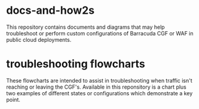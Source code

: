 # docs-and-how2s

This repository contains documents and diagrams that may help troubleshoot or perform custom configurations of Barracuda CGF or WAF in public cloud deployments. 

# troubleshooting flowcharts
These flowcharts are intended to assist in troubleshooting when traffic isn't reaching or leaving the CGF's. Available in this reponsitory is a chart plus two examples of different states or configurations which demonstrate a key point.
